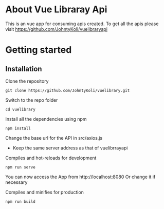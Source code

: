 # About Vue Libraray Api
This is an vue app for consuming apis created. To get all the apis please visit https://github.com/JohntyKoli/vuelibraryapi



# Getting started

## Installation


Clone the repository

    git clone https://github.com/JohntyKoli/vuelibrary.git

Switch to the repo folder

    cd vuelibrary 

Install all the dependencies using npm

    npm install

Change the base url for the API in  src/axios.js   
- Keep the same server address as that of vuelibrrayapi

Compiles and hot-reloads for development

    npm run serve

You can now access the  App from  http://localhost:8080  Or change it if necessary 

Compiles and minifies for production

    npm run build
